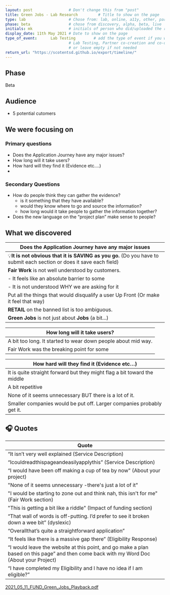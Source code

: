 ```yaml
---
layout: post                # Don't change this from "post"
title: Green Jobs - Lab Research         # Title to show on the page
type: lab                   # Chose from: lab, online, a11y, other, partner
phase: beta                 # chose from discovery, alpha, beta, live
initials: mk                # initials of person who did/uploaded the research
display_date: 11th May 2021 # Date to show on the page      
type_of_event:      Lab Testing        # add the type of event if you want it displayed added to the heading when the post if clicked on
                            # Lab Testing, Partner co-creation and co-design, Accessibility, Online research and testing, Events, F2F and testing
                            # or leave empty if not needed
return_url: "https://scotentsd.github.io/export/timeline/"
---
```


## Phase
   Beta

## Audience
- 5 potential cutomers

## We were focusing on 
### Primary questions

- Does the Application Journey have any major issues?
- How long will it take users?
- How hard will they find it (Evidence etc.…)
- 
### Secondary Questions

- How do people think they can gather the evidence?
   - is it something that they have available?
   - would they know where to go and source the information?
   - how long would it take people to gather the information together?
- Does the new language on the “project plan” make sense to people?


## What we discovered

| Does the Application Journey have any major issues
|---
|💡**It is not obvious that it is SAVING as you go.** (Do you have to submit each section or does it save each field) 
|**Fair Work** is not well understood by customers. 
| - It feels like an absolute barrier to some
| - It is not understood WHY we are asking for it
|Put all the things that would disqualify a user Up Front (Or make it feel that way)
|**RETAIL** on the banned list is too ambiguous.
|**Green Jobs** is not just about **Jobs** (a bit...)


| How long will it take users?
|---
|A bit too long. It started to wear down people about mid way.
|Fair Work was the breaking point for some


| How hard will they find it (Evidence etc…)
|---
|It is quite straight forward but they might flag a bit toward the middle
|A bit repetitive
|None of it seems unnecessary BUT there is a lot of it.
|Smaller companies would be put off. Larger companies probably get it. 


## 🎧 Quotes

| Quote
| ---
|  “It isn’t very well explained (Service Description)
|  “Icouldreadthispageandeasilyapplythis” (Service Description)
|  “I would have been off making a cup of tea by now" (About your project)
|  "None of it seems unnecessary -there's just a lot of it"
|  "I would be starting to zone out and think nah, this isn't for me" (Fair Work section)
|  "This is getting a bit like a riddle" (Impact of funding section)
|  “That wall of words is off-putting. I’d prefer to see it broken down a wee bit” (dyslexic)
|  “Overallthat’s quite a straightforward application”
|  “It feels like there is a massive gap there” (Eligibility Response)
|  “I would leave the website at this point, and go make a plan based on this page” and then come back with my Word Doc (About your Project)
|  “I have completed my Eligibility and I have no idea if I am eligible?”


[2021_05_11_FUND_Green_Jobs_Playback.pdf](../files/2021_05_11_FUND_Green_Jobs_Playback.pdf)
<!--more-->



